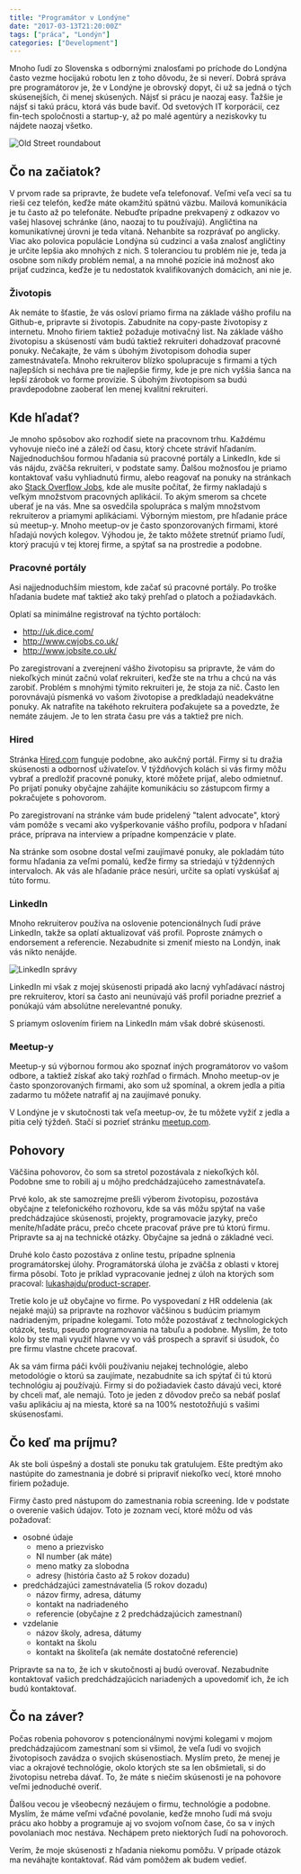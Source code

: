 ```yaml
---
title: "Programátor v Londýne"
date: "2017-03-13T21:20:00Z"
tags: ["práca", "Londýn"]
categories: ["Development"]
---
```


Mnoho ľudí zo Slovenska s odbornými znalosťami po príchode do Londýna často
vezme hocijakú robotu len z toho dôvodu, že si neverí. Dobrá správa pre
programátorov je, že v Londýne je obrovský dopyt, či už sa jedná o
tých skúsenejších, či menej skúsených. Nájsť si prácu je naozaj easy. Ťažšie
je nájsť si takú prácu, ktorá vás bude baviť. Od svetových IT korporácií,
cez fin-tech spoločnosti a startup-y, až po malé agentúry a neziskovky tu
nájdete naozaj všetko.<!--more-->

![Old Street roundabout](/img/old-street.jpg)

## Čo na začiatok?

V prvom rade sa pripravte, že budete veľa telefonovať. Veľmi veľa vecí sa tu
rieši cez telefón, keďže máte okamžitú spätnú väzbu. Mailová komunikácia je tu
často až po telefonáte. Nebuďte prípadne prekvapený z odkazov vo vašej hlasovej
schránke (áno, naozaj to tu používajú). Angličtina na komunikatívnej úrovni je
teda vítaná. Nehanbite sa rozprávať po anglicky. Viac ako polovica populácie
Londýna sú cudzinci a vaša znalosť angličtiny je určite lepšia ako mnohých z nich.
S toleranciou tu problém nie je, teda ja osobne som nikdy problém nemal, a na
mnohé pozície iná možnosť ako prijať cudzinca, keďže je tu nedostatok 
kvalifikovaných domácich, ani nie je.

### Životopis

Ak nemáte to šťastie, že vás osloví priamo firma na základe vášho profilu
na Github-e, pripravte si životopis. Zabudnite na copy-paste životopisy
z internetu. Mnoho firiem taktiež požaduje motivačný list. Na základe vášho
životopisu a skúseností vám budú taktiež rekruiteri dohadzovať pracovné ponuky.
Nečakajte, že vám s úbohým životopisom dohodia super zamestnávateľa. Mnoho
rekruiterov blízko spolupracuje s firmami a tých najlepších si necháva pre tie
najlepšie firmy, kde je pre nich vyššia šanca na lepší zárobok vo forme provízie.
S úbohým životopisom sa budú pravdepodobne zaoberať len menej kvalitní rekruiteri.

## Kde hľadať?

Je mnoho spôsobov ako rozhodiť siete na pracovnom trhu. Každému vyhovuje
niečo iné a záleží od času, ktorý chcete stráviť hľadaním. Najjednoduchšou
formou hľadania sú pracovné portály a LinkedIn, kde si vás nájdu, zväčša
rekruiteri, v podstate samy. Ďalšou možnosťou je priamo kontaktovať vašu
vyhliadnutú firmu, alebo reagovať na ponuky na stránkach
ako [Stack Overflow Jobs](http://stackoverflow.com/jobs), kde ale musíte počítať,
že firmy nakladajú s veľkým množstvom pracovných aplikácií. To akým smerom
sa chcete uberať je na vás. Mne sa osvedčila spolupráca s malým množstvom
rekruiterov a priamymi aplikáciami. Výborným miestom, pre hľadanie práce
sú meetup-y. Mnoho meetup-ov je často sponzorovaných firmami, ktoré hľadajú
nových kolegov. Výhodou je, že takto môžete stretnúť priamo ľudí, ktorý pracujú
v tej ktorej firme, a spýtať sa na prostredie a podobne.

### Pracovné portály

Asi najjednoduchším miestom, kde začať sú pracovné portály. Po troške hľadania
budete mať taktiež ako taký prehľad o platoch a požiadavkách.

Oplatí sa minimálne registrovať na týchto portáloch:

* http://uk.dice.com/
* http://www.cwjobs.co.uk/
* http://www.jobsite.co.uk/

Po zaregistrovaní a zverejnení vášho životopisu sa pripravte, že vám do niekoľkých
minút začnú volať rekruiteri, keďže ste na trhu a chcú na vás zarobiť. Problém
s mnohými týmito rekruiteri je, že stoja za nič. Často len porovnávajú písmenká
vo vašom životopise a predkladajú neadekvátne ponuky. Ak natrafíte na takéhoto
rekruitera poďakujete sa a povedzte, že nemáte záujem. Je to len strata času
pre vás a taktiež pre nich.

### Hired

Stránka [Hired.com](https://hired.com) funguje podobne, ako aukčný portál. Firmy
si tu dražia skúsenosti a odbornosť užívateľov. V týždňových kolách si vás firmy
môžu vybrať a predložiť pracovné ponuky, ktoré môžete prijať, alebo odmietnuť.
Po prijatí ponuky obyčajne zahájite komunikáciu so zástupcom firmy a pokračujete
s pohovorom.

Po zaregistrovaní na stránke vám bude pridelený "talent advocate", ktorý vám pomôže
s vecami ako vyšperkovanie vášho profilu, podpora v hľadaní práce, príprava
na interview a prípadne kompenzácie v plate.

Na stránke som osobne dostal veľmi zaujímavé ponuky, ale pokladám túto formu hľadania
za veľmi pomalú, keďže firmy sa striedajú v týždenných intervaloch. Ak vás ale hľadanie
práce nesúri, určite sa oplatí vyskúšať aj túto formu.

### LinkedIn

Mnoho rekruiterov používa na oslovenie potencionálnych ľudí práve LinkedIn, takže
sa oplatí aktualizovať váš profil. Poproste známych o endorsement a referencie.
Nezabudnite si zmeniť miesto na Londýn, inak vás nikto nenájde.

![LinkedIn správy](/img/li-messages-lukas.jpg)

LinkedIn mi však z mojej skúsenosti pripadá ako lacný vyhľadávací nástroj pre 
rekruiterov, ktorí sa často ani neunúvajú váš profil poriadne prezrieť
a ponúkajú vám absolútne nerelevantné ponuky.

S priamym oslovením firiem na LinkedIn mám však dobré skúsenosti.

### Meetup-y

Meetup-y sú výbornou formou ako spoznať iných programátorov vo vašom odbore,
a taktiež získať ako taký rozhľad o firmách. Mnoho meetup-ov je často
sponzorovaných firmami, ako som už spomínal, a okrem jedla a pitia zadarmo
tu môžete natrafiť aj na zaujímavé ponuky. 

V Londýne je v skutočnosti tak veľa meetup-ov, že tu môžete vyžiť z jedla
a pitia celý týždeň. Stačí si pozrieť stránku [meetup.com](https://www.meetup.com/find/events/tech/?allMeetups=false&radius=2&userFreeform=London%2C+United+Kingdom).

## Pohovory

Väčšina pohovorov, čo som sa stretol pozostávala z niekoľkých kôl. Podobne sme
to robili aj u môjho predchádzajúceho zamestnávateľa. 

Prvé kolo, ak ste samozrejme prešli výberom životopisu, pozostáva obyčajne z
telefonického rozhovoru, kde sa vás môžu spýtať na vaše predchádzajúce skúsenosti,
projekty, programovacie jazyky, prečo meníte/hľadáte prácu, prečo chcete pracovať
práve pre tú ktorú firmu. Pripravte sa aj na technické otázky. Obyčajne sa jedná
o základné veci.

Druhé kolo často pozostáva z online testu, prípadne splnenia programátorskej úlohy. 
Programátorská úloha je zväčša z oblasti v ktorej firma pôsobí. Toto je príklad
vypracovanie jednej z úloh na ktorých som pracoval:
[lukashajdu/product-scraper](ttps://github.com/lukashajdu/product-scraper).

Tretie kolo je už obyčajne vo firme. Po vyspovedaní z HR oddelenia (ak nejaké
majú) sa pripravte na rozhovor väčšinou s budúcim priamym nadriadeným, prípadne
kolegami. Toto môže pozostávať z technologických otázok, testu, pseudo programovania
na tabuľu a podobne. Myslím, že toto kolo by ste mali využiť hlavne vy vo
váš prospech a spraviť si úsudok, čo pre firmu vlastne chcete pracovať.

Ak sa vám firma páči kvôli používaniu nejakej technológie, alebo metodológie 
o ktorú sa zaujímate, nezabudnite sa ich spýtať či tú ktorú technológiu aj používajú.
Firmy si do požiadaviek často dávajú veci, ktoré by chceli mať, ale nemajú. Toto
je jeden z dôvodov prečo sa nebáť poslať vašu aplikáciu aj na miesta, ktoré
sa na 100% nestotožňujú s vašimi skúsenosťami. 

## Čo keď ma príjmu?

Ak ste boli úspešný a dostali ste ponuku tak gratulujem. Ešte predtým ako nastúpite
do zamestnania je dobré si pripraviť niekoľko vecí, ktoré mnoho firiem požaduje.

Firmy často pred nástupom do zamestnania robia screening. Ide v podstate
o overenie vašich údajov. Toto je zoznam vecí, ktoré môžu od vás požadovať:

* osobné údaje
  * meno a priezvisko
  * NI number (ak máte)
  * meno matky za slobodna
  * adresy (história často až 5 rokov dozadu)
* predchádzajúci zamestnávatelia (5 rokov dozadu)
  * názov firmy, adresa, dátumy
  * kontakt na nadriadeného
  * referencie (obyčajne z 2 predchádzajúcich zamestnaní)
* vzdelanie
  * názov školy, adresa, dátumy
  * kontakt na školu
  * kontakt na školiteľa (ak nemáte dostatočné referencie)

Pripravte sa na to, že ich v skutočnosti aj budú overovať. Nezabudnite kontaktovať
vašich predchádzajúcich nariadených a upovedomiť ich, že ich budú kontaktovať.

## Čo na záver?

Počas robenia pohovorov s potencionálnymi novými kolegami v mojom
predchádzajúcom zamestnaní som si všimol, že veľa ľudí vo svojich životopisoch
zavádza o svojich skúsenostiach. Myslím preto, že menej je viac a okrajové
technológie, okolo ktorých ste sa len obšmietali, si do životopisu netreba dávať.
To, že máte s niečim skúsenosti je na pohovore veľmi jednoduché overiť.

Ďalšou vecou je všeobecný nezáujem o firmu, technológie a podobne. Myslím, že
máme veľmi vďačné povolanie, keďže mnoho ľudí má svoju prácu ako hobby
a programuje aj vo svojom voľnom čase, čo sa v iných povolaniach moc nestáva.
Nechápem preto niektorých ľudí na pohovoroch. 

Verím, že moje skúsenosti z hľadania niekomu pomôžu. V prípade otázok ma
neváhajte kontaktovať. Rád vám pomôžem ak budem vedieť.
